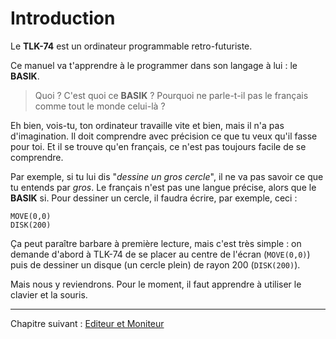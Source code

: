 # Introduction

Le __TLK-74__ est un ordinateur programmable retro-futuriste.

Ce manuel va t'apprendre à le programmer dans son langage à lui : le __BASIK__.

> Quoi ? C'est quoi ce __BASIK__ ? Pourquoi ne parle-t-il pas le français comme tout le monde celui-là ?

Eh bien, vois-tu, ton ordinateur travaille vite et bien, mais il n'a pas d'imagination. Il doit comprendre avec précision ce que tu veux qu'il fasse pour toi. Et il se trouve qu'en français, ce n'est pas toujours facile de se comprendre.

Par exemple, si tu lui dis "_dessine un gros cercle_", il ne va pas savoir ce que tu entends par _gros_. Le français n'est pas une langue précise, alors que le __BASIK__ si. Pour dessiner un cercle, il faudra écrire, par exemple, ceci :

```
MOVE(0,0)
DISK(200)
```

Ça peut paraître barbare à première lecture, mais c'est très simple : on demande d'abord à TLK-74 de se placer au centre de l'écran (`MOVE(0,0)`) puis de dessiner un disque (un cercle plein) de rayon 200 (`DISK(200)`).

Mais nous y reviendrons. Pour le moment, il faut apprendre à utiliser le clavier et la souris.

----

Chapitre suivant : [Editeur et Moniteur](editor-monitor)
